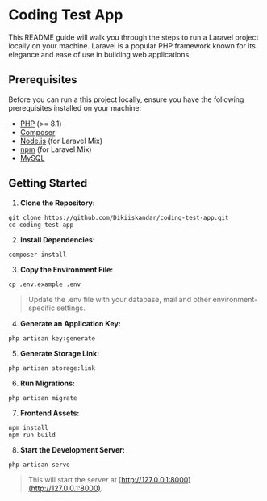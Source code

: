 # Coding Test App
This README guide will walk you through the steps to run a Laravel project locally on your machine. Laravel is a popular PHP framework known for its elegance and ease of use in building web applications.

## Prerequisites
Before you can run a this project locally, ensure you have the following prerequisites installed on your machine:

- [PHP](https://www.php.net/) (>= 8.1)
- [Composer](https://getcomposer.org/)
- [Node.js](https://nodejs.org/) (for Laravel Mix)
- [npm](https://www.npmjs.com/) (for Laravel Mix)
- [MySQL](https://www.mysql.com/)

## Getting Started

1.  **Clone the Repository:**
```
git clone https://github.com/Dikiiskandar/coding-test-app.git
cd coding-test-app
```
2.  **Install Dependencies:**
```
composer install
```
3.  **Copy the Environment File:**
```
cp .env.example .env
```
> Update the .env file with your database, mail and other environment-specific settings.
4.  **Generate an Application Key:**
```
php artisan key:generate
```
5.  **Generate Storage Link:**
```
php artisan storage:link
```
6.  **Run Migrations:**
```
php artisan migrate
```
7.  **Frontend Assets:**
```
npm install 
npm run build
```
8.  **Start the Development Server:**
```
php artisan serve
```
>This will start the server at [http://127.0.0.1:8000](http://127.0.0.1:8000).